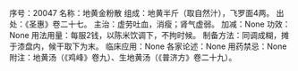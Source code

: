 序号：20047
名称：地黄金粉散
组成：地黄半斤（取自然汁），飞罗面4两。
出处：《圣惠》卷二十七。
主治：虚劳吐血，消瘦；肾气虚弱。
加减：None
功效：None
用法用量：每服2钱，以陈米饮调下，不拘时候。
制备方法：同调成糊，摊于漆盘内，候干取下为末。
临床应用：None
各家论述：None
用药禁忌：None
附注：地黄汤（《鸡峰》卷九）、生地黄汤（《普济方》卷二十九）。
